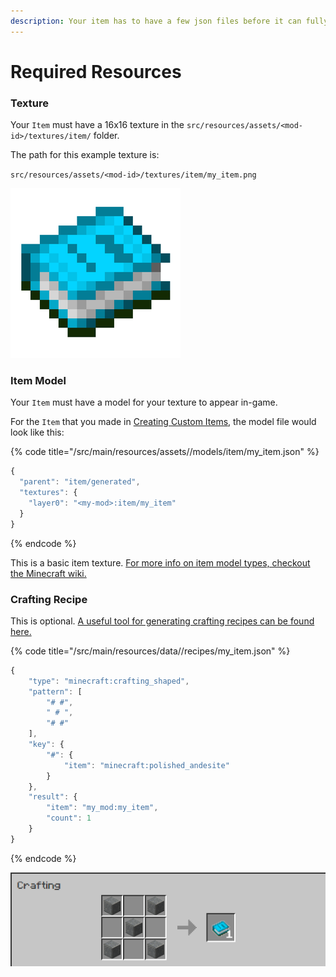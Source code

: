 ```yaml
---
description: Your item has to have a few json files before it can fully appear in-game.
---
```


# Required Resources

### Texture

Your `Item` must have a 16x16 texture in the `src/resources/assets/<mod-id>/textures/item/` folder.

The path for this example texture is:

`src/resources/assets/<mod-id>/textures/item/my_item.png`

![Blue Book, spooky eh? Credit: BlueCommander](<../../.gitbook/assets/image (8).png>)

### Item Model

Your `Item` must have a model for your texture to appear in-game.

For the `Item` that you made in [Creating Custom Items](./), the model file would look like this:

{% code title="/src/main/resources/assets/<mod-id>/models/item/my_item.json" %}
```javascript
{
  "parent": "item/generated",
  "textures": {
    "layer0": "<my-mod>:item/my_item"
  }
}
```
{% endcode %}

This is a basic item texture. [For more info on item model types, checkout the Minecraft wiki.](https://minecraft.fandom.com/wiki/Model#Item\_models)

### Crafting Recipe

This is optional. [A useful tool for generating crafting recipes can be found here.](https://crafting.thedestruc7i0n.ca)

{% code title="/src/main/resources/data/<mod-id>/recipes/my_item.json" %}
```javascript
{
    "type": "minecraft:crafting_shaped",
    "pattern": [
        "# #",
        " # ",
        "# #"
    ],
    "key": {
        "#": {
            "item": "minecraft:polished_andesite"
        }
    },
    "result": {
        "item": "my_mod:my_item",
        "count": 1
    }
}
```
{% endcode %}

![](<../../.gitbook/assets/image (1).png>)
